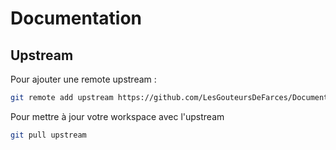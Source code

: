 # Documentation

## Upstream
Pour ajouter une remote upstream :
``` Bash
git remote add upstream https://github.com/LesGouteursDeFarces/Documentation.git
```

Pour mettre à jour votre workspace avec l'upstream
``` Bash
git pull upstream
```
